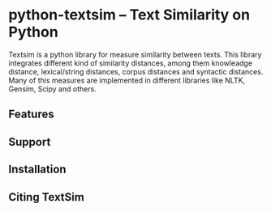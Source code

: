 python-textsim – Text Similarity on Python
============================================

Textsim is a python library for measure similarity between texts. This library integrates different kind of similarity distances, among them knowleadge distance, lexical/string distances, corpus distances and syntactic distances. Many of this measures are implemented in different libraries like NLTK, Gensim, Scipy and others.

Features
----------

Support
----------

Installation
-------------

Citing TextSim
-----------------